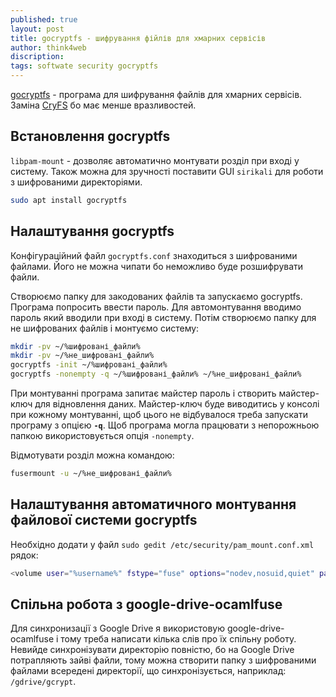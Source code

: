 ```yaml
---
published: true
layout: post
title: gocryptfs - шифрування фійлів для хмарних сервісів 
author: think4web
discription:
tags: softwate security gocryptfs
---
```


[gocryptfs](https://github.com/rfjakob/gocryptfs) - програма для шифрування файлів для хмарних сервісів. Заміна [CryFS](/CryFS/) бо має менше вразливостей.

## Встановлення gocryptfs

```libpam-mount``` - дозволяє автоматично монтувати розділ при вході у систему. Також можна для зручності поставити GUI ```sirikali``` для роботи з шифрованими директоріями.

```bash
sudo apt install gocryptfs
``` 

## Налаштування gocryptfs

Конфігураційний файл ```gocryptfs.conf``` знаходиться з шифрованими файлами. Його не можна чипати бо неможливо буде розшифрувати файли.

Створюємо папку для закодованих файлів та запускаємо gocryptfs. Програма попросить ввести пароль. Для автомонтування вводимо пароль який вводили при вході в систему. Потім створюємо папку для не шифрованих файлів і монтуємо систему:

```bash
mkdir -pv ~/%шифровані_файли%
mkdir -pv ~/%не_шифровані_файли%
gocryptfs -init ~/%шифровані_файли%
gocryptfs -nonempty -q ~/%шифровані_файли% ~/%не_шифровані_файли%
```

При монтуванні програма запитає майстер пароль і створить майстер-ключ для відновлення даних. Майстер-ключ буде виводитись у консолі при кожному монтуванні, щоб цього не відбувалося треба запускати програму з опцією **```-q```**. Щоб програма могла працювати з непорожньою папкою використовується опція ```-nonempty```.

Відмотувати розділ можна командою:

```bash
fusermount -u ~/%не_шифровані_файли%
```

## Налаштування автоматичного монтування файлової системи gocryptfs

Необхідно додати у файл ```sudo gedit /etc/security/pam_mount.conf.xml``` рядок:

```bash
<volume user="%username%" fstype="fuse" options="nodev,nosuid,quiet" path="gocryptfs#/home/%username%/%шифрована_папка%" mountpoint="/home/%username%/%не_шифрована_папка" />;
```

## Спільна робота з google-drive-ocamlfuse

Для синхронизації з Google Drive я використовую google-drive-ocamlfuse і тому треба написати кілька слів про їх спільну роботу. Невийде синхронізувати директорію повністю, бо на Google Drive потрапляють зайві файли, тому можна створити папку з шифрованими файлами всередені директорії, що синхронізується, наприклад: ```/gdrive/gcrypt```.

